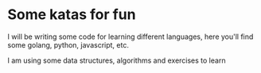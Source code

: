 Some katas for fun
==================

I will be writing some code for learning different languages, here you'll find
some golang, python, javascript, etc.

I am using some data structures, algorithms and exercises to learn
